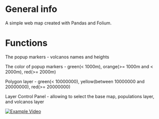 
# General info

A simple web map created with Pandas and Folium.

# Functions

The popup markers - volcanos names and heights 

The color of popup markers - green(< 1000m), orange(>= 1000m and < 2000m), red(>= 2000m)

Polygon layer - green(< 10000000), yellow(between 10000000 and 20000000), red(>= 20000000)

Layer Control Panel - allowing to select the base map, populations layer, and volcanos layer 

[![Example Video](doc/youtube.gif)](https://youtu.be/3TgcqG5pl9Y?list=PLNG0gKNH1xFsjk_lmQfcQd6gbEuk-C37O)
